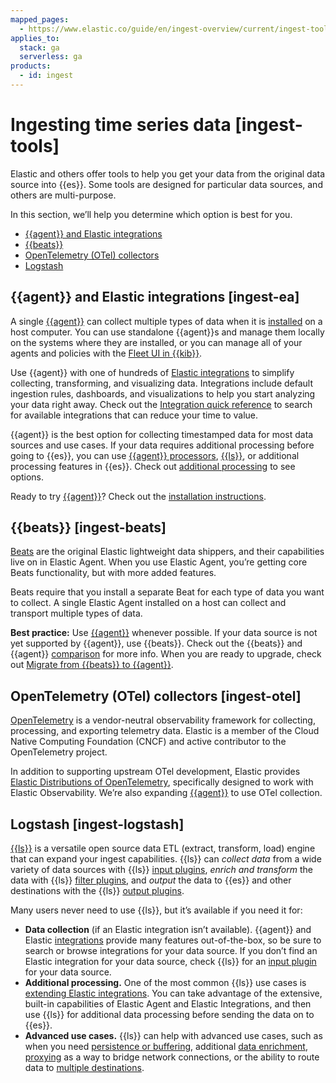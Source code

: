 ```yaml
---
mapped_pages:
  - https://www.elastic.co/guide/en/ingest-overview/current/ingest-tools.html
applies_to:
  stack: ga
  serverless: ga
products:
  - id: ingest
---
```


# Ingesting time series data [ingest-tools]

Elastic and others offer tools to help you get your data from the original data source into {{es}}. Some tools are designed for particular data sources, and others are multi-purpose.

In this section, we’ll help you determine which option is best for you.

* [{{agent}} and Elastic integrations](/manage-data/ingest/ingesting-timeseries-data.md#ingest-ea)
* [{{beats}}](/manage-data/ingest/ingesting-timeseries-data.md#ingest-beats)
* [OpenTelemetry (OTel) collectors](/manage-data/ingest/ingesting-timeseries-data.md#ingest-otel)
* [Logstash](/manage-data/ingest/ingesting-timeseries-data.md#ingest-logstash)


## {{agent}} and Elastic integrations [ingest-ea]

A single [{{agent}}](/reference/fleet/index.md) can collect multiple types of data when it is [installed](/reference/fleet/install-elastic-agents.md) on a host computer. You can use standalone {{agent}}s and manage them locally on the systems where they are installed, or you can manage all of your agents and policies with the [Fleet UI in {{kib}}](/reference/fleet/manage-elastic-agents-in-fleet.md).

Use {{agent}} with one of hundreds of [Elastic integrations](https://docs.elastic.co/en/integrations) to simplify collecting, transforming, and visualizing data. Integrations include default ingestion rules, dashboards, and visualizations to help you start analyzing your data right away. Check out the [Integration quick reference](https://docs.elastic.co/en/integrations/all_integrations) to search for available integrations that can reduce your time to value.

{{agent}} is the best option for collecting timestamped data for most data sources and use cases. If your data requires additional processing before going to {{es}}, you can use [{{agent}} processors](/reference/fleet/agent-processors.md), [{{ls}}](logstash://reference/index.md), or additional processing features in {{es}}. Check out [additional processing](/manage-data/ingest/transform-enrich.md) to see options.

Ready to try [{{agent}}](/reference/fleet/index.md)? Check out the [installation instructions](/reference/fleet/install-elastic-agents.md).


## {{beats}} [ingest-beats]

[Beats](beats://reference/index.md) are the original Elastic lightweight data shippers, and their capabilities live on in Elastic Agent. When you use Elastic Agent, you’re getting core Beats functionality, but with more added features.

Beats require that you install a separate Beat for each type of data you want to collect. A single Elastic Agent installed on a host can collect and transport multiple types of data.

**Best practice:** Use [{{agent}}](/reference/fleet/index.md) whenever possible. If your data source is not yet supported by {{agent}}, use {{beats}}. Check out the {{beats}} and {{agent}} [comparison](/manage-data/ingest/tools.md#additional-capabilities-beats-and-agent) for more info. When you are ready to upgrade, check out [Migrate from {{beats}} to {{agent}}](/reference/fleet/migrate-from-beats-to-elastic-agent.md).


## OpenTelemetry (OTel) collectors [ingest-otel]

[OpenTelemetry](https://opentelemetry.io/docs) is a vendor-neutral observability framework for collecting, processing, and exporting telemetry data. Elastic is a member of the Cloud Native Computing Foundation (CNCF) and active contributor to the OpenTelemetry project.

In addition to supporting upstream OTel development, Elastic provides [Elastic Distributions of OpenTelemetry](https://elastic.github.io/opentelemetry/), specifically designed to work with Elastic Observability. We’re also expanding [{{agent}}](/reference/fleet/index.md) to use OTel collection.


## Logstash [ingest-logstash]

[{{ls}}](logstash://reference/index.md) is a versatile open source data ETL (extract, transform, load) engine that can expand your ingest capabilities. {{ls}} can *collect data* from a wide variety of data sources with {{ls}} [input plugins](logstash-docs-md://lsr//input-plugins.md), *enrich and transform* the data with {{ls}} [filter plugins](logstash-docs-md://lsr/filter-plugins.md), and *output* the data to {{es}} and other destinations with the {{ls}} [output plugins](logstash-docs-md://lsr/output-plugins.md).

Many users never need to use {{ls}}, but it’s available if you need it for:

* **Data collection** (if an Elastic integration isn’t available). {{agent}} and Elastic [integrations](https://docs.elastic.co/en/integrations/all_integrations) provide many features out-of-the-box, so be sure to search or browse integrations for your data source. If you don’t find an Elastic integration for your data source, check {{ls}} for an [input plugin](logstash-docs-md://lsr/input-plugins.md) for your data source.
* **Additional processing.** One of the most common {{ls}} use cases is [extending Elastic integrations](logstash://reference/using-logstash-with-elastic-integrations.md). You can take advantage of the extensive, built-in capabilities of Elastic Agent and Elastic Integrations, and then use {{ls}} for additional data processing before sending the data on to {{es}}.
* **Advanced use cases.** {{ls}} can help with advanced use cases, such as when you need [persistence or buffering](/manage-data/ingest/ingest-reference-architectures/lspq.md), additional [data enrichment](/manage-data/ingest/ingest-reference-architectures/ls-enrich.md), [proxying](/manage-data/ingest/ingest-reference-architectures/ls-networkbridge.md) as a way to bridge network connections, or the ability to route data to [multiple destinations](/manage-data/ingest/ingest-reference-architectures/ls-multi.md).

